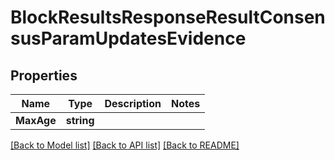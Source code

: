 # BlockResultsResponseResultConsensusParamUpdatesEvidence

## Properties

Name | Type | Description | Notes
------------ | ------------- | ------------- | -------------
**MaxAge** | **string** |  | 

[[Back to Model list]](../README.md#documentation-for-models) [[Back to API list]](../README.md#documentation-for-api-endpoints) [[Back to README]](../README.md)


